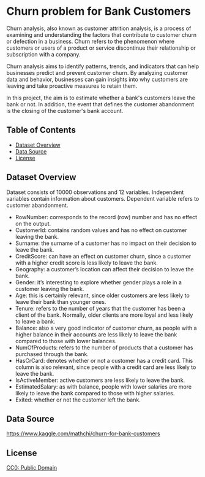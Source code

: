 # Churn problem for Bank Customers

Churn analysis, also known as customer attrition analysis, is a process of examining and understanding the factors that contribute to customer churn or defection in a business. Churn refers to the phenomenon where customers or users of a product or service discontinue their relationship or subscription with a company.

Churn analysis aims to identify patterns, trends, and indicators that can help businesses predict and prevent customer churn. By analyzing customer data and behavior, businesses can gain insights into why customers are leaving and take proactive measures to retain them.

In this project, the aim is to estimate whether a bank's customers leave the bank or not. In addition, the event that defines the customer abandonment is the closing of the customer's bank account.

## Table of Contents

- [Dataset Overview](#dataset-overview)
- [Data Source](#data-source)
- [License](#license)

## Dataset Overview

Dataset consists of 10000 observations and 12 variables.
Independent variables contain information about customers.
Dependent variable refers to customer abandonment.

- RowNumber: corresponds to the record (row) number and has no effect on the output.
- CustomerId: contains random values and has no effect on customer leaving the bank.
- Surname: the surname of a customer has no impact on their decision to leave the bank.
- CreditScore: can have an effect on customer churn, since a customer with a higher credit score is less likely to leave the bank.
- Geography: a customer’s location can affect their decision to leave the bank.
- Gender: it’s interesting to explore whether gender plays a role in a customer leaving the bank.
- Age: this is certainly relevant, since older customers are less likely to leave their bank than younger ones.
- Tenure: refers to the number of years that the customer has been a client of the bank. Normally, older clients are more loyal and less likely to leave a bank.
- Balance: also a very good indicator of customer churn, as people with a higher balance in their accounts are less likely to leave the bank compared to those with lower balances.
- NumOfProducts: refers to the number of products that a customer has purchased through the bank.
- HasCrCard: denotes whether or not a customer has a credit card. This column is also relevant, since people with a credit card are less likely to leave the bank.
- IsActiveMember: active customers are less likely to leave the bank.
- EstimatedSalary: as with balance, people with lower salaries are more likely to leave the bank compared to those with higher salaries.
- Exited: whether or not the customer left the bank.

## Data Source

https://www.kaggle.com/mathchi/churn-for-bank-customers

## License

[CC0: Public Domain](https://creativecommons.org/publicdomain/zero/1.0/)
